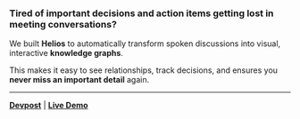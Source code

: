 ### Tired of important decisions and action items getting lost in meeting conversations?

We built **Helios** to automatically transform spoken discussions into visual, interactive **knowledge graphs**.

This makes it easy to see relationships, track decisions, and ensures you **never miss an important detail** again.

---

[**Devpost**](Your_Devpost_Link_Here) | [**Live Demo**](Your_Demo_Link_Here)
